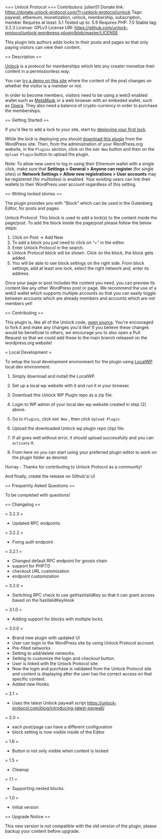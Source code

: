 === Unlock Protocol ===
Contributors: julien51
Donate link: https://donate.unlock-protocol.com/?r=unlock-protocol/unlock
Tags: paywall, ethereum, monetization, unlock, membership, subscription, member
Requires at least: 5.1
Tested up to: 5.9
Requires PHP: 7.0
Stable tag: 3.2.3
License: GPLv3
License URI: https://github.com/unlock-protocol/unlock-wordpress-plugin/blob/master/LICENSE

This plugin lets authors adds locks to their posts and pages so that only paying visitors can view their content.

== Description ==

[Unlock](https://unlock-protocol.com/) is a protocol for memberships which lets any creator monetize their content in a permissionless way.

You can [try a demo on this site](https://wordpress-demo.unlock-protocol.com/) where the content of the post changes on whether the visitor is a member or not.

In order to become members, visitors need to be using a web3 enabled wallet such as [MetaMask](https://metamask.io/) or a web browser with an embeded wallet, such as [Opera](https://www.opera.com/crypto). They also need a balance of crypto-currency in order to purchase the memberships.

== Getting Started ==

If you'd like to add a lock to your site, start by [deploying your first lock](https://docs.unlock-protocol.com/creators/deploying-lock).

While the lock is deploying you should [download this plugin](https://wordpress.org/plugins/unlock-protocol/) from the WordPress site. Then, from the administration of your WordPress.org website, in the `Plugins` section, click on the `Add New` button and then on the `Upload Plugin` button to upload the plugin.

Note: To allow new users to log in using their Ethereum wallet with a single click, make sure that __Settings > General > Anyone can register__ (for single sites) or __Network Settings > Allow new registrations > User accounts__ may be registered (for multisites) is enabled. Your existing users can link their wallets to their WordPress user account regardless of this setting.

== Writing locked stories ==

The plugin provides you with "Block" which can be used in the Gutenberg Editor, for posts and pages.

Unlock Protocol: This block is used to add a lock(s) to the content inside the page/post. To add the block inside the page/post please follow the below steps:

1. Click on Post -> Add New
2. To add a block you just need to click on “+” in the editor.
3. Enter Unlock Protocol in the search.
4. Unlock Protocol block will be shown. Click on the block, the block gets added.
5. You will be able to see block settings on the right side. From block settings, add at least one lock, select the right network and, enter its address.

Once your page or post includes the content you need, you can preview its content like any other WordPress post or page. We recommend the use of a web3 wallet which supports multiple accounts so that you can easily toggle between accounts which are already members and accounts which are not members yet!

== Contributing ==

This plugin is, like all of the Unlock code, [open source](https://github.com/unlock-protocol/unlock-wordpress-plugin). You're encouraged to fork it and make any changes you'd like! If you believe these changes would be beneficial to others, we encourage you to also open a Pull Request so that we could add these to the main branch released on the wordpress.org website!

= Local Development =

To setup the local development environment for the plugin using [LocalWP](https://localwp.com/) local dev environment:

1. Simply download and install the LocalWP.

2. Set up a local wp website with it and run it in your browser.

3. Download this Unlock WP Plugin repo as a zip file.

4. Login to WP admin of your local dev wp website created in step (2) above.

5. Go to `Plugins`, click `Add New` , then click `Upload Plugin`.

6. Upload the downloaded Unlock wp plugin repo (zip) file.

7. If all goes well without error, it should upload successfully and you can `activate` it.

8. From here on you can start using your preferred plugin editor to work on the plugin folder as desired.

Hurray - Thanks for contributing to Unlock Protocol as a community!

And finally, create the release on Github'si UI


== Frequently Asked Questions ==

To be completed with questions!

== Changelog ==


= 3.2.3 =

* Updated RPC endpoints


= 3.2.2 =

* Fixing auth endpoint

= 3.2.1 =

* Changed default RPC endpoint for gnosis chain
* support for PHP7.0
* checkout URL customization
* endpoint customization

= 3.2.0 =

* Switching RPC check to use getHasValidKey so that it can grant access based on the hasValidKeyHook

= 3.1.0 =
* Adding support for blocks with multiple locks

= 3.0.0 =
* Brand new plugin with updated UI
* User can login to the WordPress site by using Unlock Protocol account.
* Pre-filled networks
* Setting to add/delete networks.
* Setting to customize the login and checkout button.
* User is linked with the Unlock Protocol site.
* Now the login and purchase is validated from the Unlock Protocol site and content is displaying after the user has the correct access on that specific content.
* Added new Hooks.

= 2.1 =
* Uses the latest Unlock paywall script https://unlock-protocol.com/blog/introducing-latest-paywall/

= 2.0 =
* each post/page can have a different configuration
* block setting is now visible inside of the Editor

= 1.6 =
* Button is not only visible when content is locked

= 1.5 =
* Cleanup

= 1.1 =
* Supporting nested blocks.

= 1.0 =
* Initial version

== Upgrade Notice ==

This new version is not compatible with the old version of the plugin, please backup your content before upgrade.
